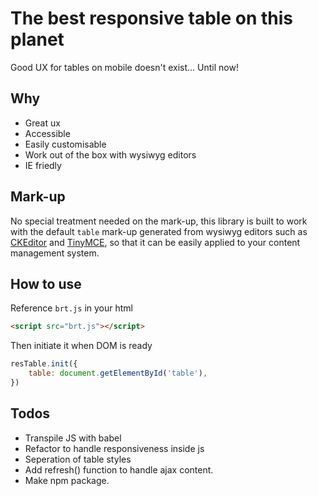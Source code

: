 # The best responsive table on this planet

Good UX for tables on mobile doesn't exist... Until now!


## Why

- Great ux
- Accessible
- Easily customisable
- Work out of the box with wysiwyg editors
- IE friedly

## Mark-up

No special treatment needed on the mark-up, this library is built to work with the default `table` mark-up generated from wysiwyg editors such as [CKEditor](https://ckeditor.com/) and [TinyMCE](https://www.tiny.cloud/), so that it can be easily applied to your content management system.


## How to use

Reference `brt.js` in your html

```Html
<script src="brt.js"></script>
```
Then initiate it when DOM is ready

```JavaScript
resTable.init({
    table: document.getElementById('table'),
})
```


## Todos
 - Transpile JS with babel
 - Refactor to handle responsiveness inside js
 - Seperation of table styles
 - Add refresh() function to handle ajax content.
 - Make npm package.